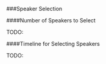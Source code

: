 ###Speaker Selection

####Number of Speakers to Select

TODO:

####Timeline for Selecting Speakers

TODO: